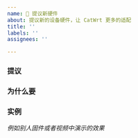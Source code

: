 ```yaml
---
name: 👾 提议新硬件
about: 提议新的设备硬件，让 CatWrt 更多的适配
title: ''
labels: ''
assignees: ''

---
```


### 提议


### 为什么要


### 实例


*例如别人固件或者视频中演示的效果*